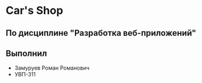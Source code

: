 # Car's Shop
## По дисциплине "Разработка веб-приложений"
## Выполнил 
* Замуруев Роман Романович
* УВП-311